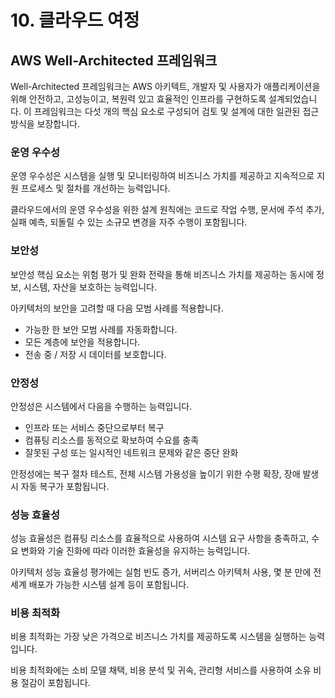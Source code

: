 # 10. 클라우드 여정

## AWS Well-Architected 프레임워크

Well-Architected 프레임워크는 AWS 아키텍트, 개발자 및 사용자가 애플리케이션을 위해 안전하고, 고성능이고, 복원력 있고 효율적인 인프라를 구현하도록 설계되었습니다. 이 프레임워크는 다섯 개의 핵심 요소로 구성되어 검토 및 설계에 대한 일관된 접근 방식을 보장합니다.

### 운영 우수성

운영 우수성은 시스템을 실행 및 모니터링하여 비즈니스 가치를 제공하고 지속적으로 지원 프로세스 및 절차를 개선하는 능력입니다.

클라우드에서의 운영 우수성을 위한 설계 원칙에는 코드로 작업 수행, 문서에 주석 추가, 실패 예측, 되돌릴 수 있는 소규모 변경을 자주 수행이 포함됩니다.

### 보안성

보안성 핵심 요소는 위험 평가 및 완화 전략을 통해 비즈니스 가치를 제공하는 동시에 정보, 시스템, 자산을 보호하는 능력입니다.

아키텍처의 보안을 고려할 때 다음 모범 사례를 적용합니다.

- 가능한 한 보안 모범 사례를 자동화합니다.
- 모든 계층에 보안을 적용합니다.
- 전송 중 / 저장 시 데이터를 보호합니다.

### 안정성

안정성은 시스템에서 다음을 수행하는 능력입니다.

- 인프라 또는 서비스 중단으로부터 복구
- 컴퓨팅 리소스를 동적으로 확보하여 수요를 충족
- 잘못된 구성 또는 일시적인 네트워크 문제와 같은 중단 완화

안정성에는 복구 절차 테스트, 전체 시스템 가용성을 높이기 위한 수평 확장, 장애 발생 시 자동 복구가 포함됩니다.

### 성능 효율성

성능 효율성은 컴퓨팅 리소스를 효율적으로 사용하여 시스템 요구 사항을 충족하고, 수요 변화와 기술 진화에 따라 이러한 효율성을 유지하는 능력입니다.

아키텍처 성능 효율성 평가에는 실험 빈도 증가, 서버리스 아키텍처 사용, 몇 분 만에 전 세계 배포가 가능한 시스템 설계 등이 포함됩니다.

### 비용 최적화

비용 최적화는 가장 낮은 가격으로 비즈니스 가치를 제공하도록 시스템을 실행하는 능력입니다.

비용 최적화에는 소비 모델 채택, 비용 분석 및 귀속, 관리형 서비스를 사용하여 소유 비용 절감이 포함됩니다.
